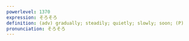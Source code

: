 ```yaml
---
powerlevel: 1370
expression: そろそろ
definition: (adv) gradually; steadily; quietly; slowly; soon; (P)
pronunciation: そろそろ
---
```

